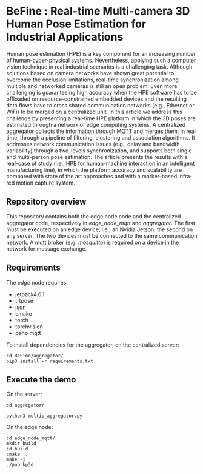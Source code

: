 # BeFine :  Real-time Multi-camera 3D Human Pose Estimation for Industrial Applications

Human pose estimation (HPE) is a key component for an increasing number of human-cyber-physical systems. Nevertheless, applying such a computer vision technique in real industrial scenarios is a challenging task. Although solutions based on camera networks have shown great potential to overcome the occlusion limitations, real-time synchronization among multiple and networked cameras is still an open problem. Even more challenging is guaranteeing high accuracy when the HPE software has to be offloaded on resource-constrained embedded devices and the resulting data flows have to cross shared communication networks (e.g., Ethernet or WiFi) to be merged on a centralized unit. In this article we address this challenge by presenting a real-time HPE platform in which the 3D poses are estimated through a network of edge computing systems. A centralized aggregator collects the information through MQTT and merges them, in real time, through a pipeline of filtering, clustering and association algorithms. It addresses network communication issues (e.g., delay and bandwidth variability) through a two-levels synchronization, and supports both single and multi-person pose estimation. The article presents the results with a real-case of study (i.e., HPE for human-machine interaction in an intelligent manufacturing line), in which the platform accuracy and scalability are compared with state of the art approaches and with a marker-based infra-red motion capture system.



## Repository overview
This repository contains both the edge node code and the centralized aggregator code, respectively in *edge_node_mqtt* and *aggregator*. The first must be executed on an edge device, i.e., an Nvidia Jetson, the second on any server. The two devices must be connected to the same communication network. A mqtt broker (e.g. _mosquitto_) is required on a device in the network for message exchange.

## Requirements

The *edge* node requires:
* jetpack4.6.1 
* trtpose 
* json 
* cmake 
* torch 
* torchvision
* paho mqtt

To install dependencies for the aggregator, on the centralized server:

```
cd BeFine/aggregator/
pip3 install -r requirements.txt
```

## Execute the demo

On the server:

```
cd aggregator/

python3 multip_aggregator.py
```

On the edge node:

```
cd edge_node_mqtt/
mkdir build
cd build
cmake ..
make -j
./pub_kp3d 
```

